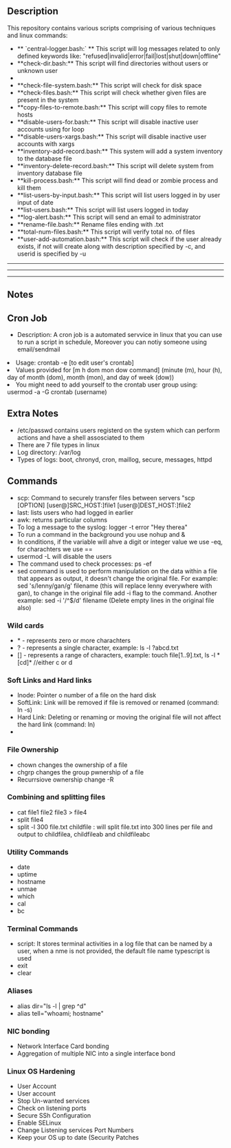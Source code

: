 <h2> Description </h2>
This repository contains various scripts comprising of various techniques and linux commands:

<ul>
    <li>** `central-logger.bash:` **    This script will log messages related to only defined keywords like: "refused|invalid|error|fail|lost|shut|down|offline"</li>
    <li>**check-dir.bash:**     This script will find directories without users or unknown user<li>
    <li>**check-file-system.bash:**     This script will check for disk space</li>
    <li>**check-files.bash:**      This script will check whether given files are present in the system</li>
    <li>**copy-files-to-remote.bash:**      This script will copy files to remote hosts</li>
    <li>**disable-users-for.bash:**     This script will disable inactive user accounts using for loop</li>
    <li>**disable-users-xargs.bash:**       This script will disable inactive user accounts with xargs</li>
    <li>**inventory-add-record.bash:**      This system will add a system inventory to the database file</li>
    <li>**inventory-delete-record.bash:**       This script will delete system from inventory database file</li>
    <li>**kill-process.bash:**      This script will find dead or zombie process and kill them </li>
    <li>**list-users-by-input.bash:**       This script will list users logged in by user input of date</li>
    <li>**list-users.bash:**        This script will list users logged in today</li>
    <li>**log-alert.bash:**     This script will send an email to administrator</li>
    <li>**rename-file.bash:**       Rename files ending with .txt</li>
    <li>**total-num-files.bash:**       This script will verify total no. of files</li>
    <li>**user-add-automation.bash:**       This script will check if the user already exists, if not will create along with description specified by -c, and userid is specified by -u</li>
</ul>
<hr>
<hr>
<hr>
<h2> Notes </h2>
    <h2>Cron Job</h2>
    <ul>
        <li>Description: A cron job is a automated servvice in linux that you can use to run a script in schedule, Moreover you can notiy someone using email/sendmail</ul>
        <li>Usage: crontab -e  [to edit user's crontab]</li>
        <li>Values provided for [m h  dom mon dow   command] (minute (m), hour (h), day of month (dom), month (mon), and day of week (dow))</li>
        <li>You might need to add yourself to the crontab user group using: usermod -a -G crontab (username)</li>
    </ul>
    <h2>Extra Notes</h2>
    <ul>
        <li>/etc/passwd contains users registerd on the system which can perform actions and have a shell assosciated to them</li>
        <li>There are 7 file types in linux</li>
        <li>Log directory: /var/log</li>
        <li>Types of logs: boot, chronyd, cron, maillog, secure, messages, httpd</li>
    </ul>
    <h2>Commands</h2>
    <ul>
        <li>scp: Command to securely transfer files between servers "scp [OPTION] [user@]SRC_HOST:]file1 [user@]DEST_HOST:]file2</li>
        <li>last: lists users who had logged in earlier</li>
        <li>awk: returns particular columns</li>
        <li>To log a message to the syslog: logger -t error "Hey therea"</li>
        <li>To run a command in the background you use nohup and &</li>
        <li>In conditions, if the variable will ahve a digit or integer value we use -eq, for charachters we use == </li>
        <li>usermod -L will disable the users </li>
        <li>The command used to check processes: ps -ef</li>
        <li>sed command is used to perform manipulation on the data within a file that appears as output, it doesn't change the original file. For example: sed 's/lenny/gan/g' filename (this will replace lenny everywhere with gan), to change in the original file add -i flag to the command. Another example: sed -i '/^$/d' filename  (Delete empty lines in the original file also)</li>
    </ul>
    <h3>Wild cards </h3>
    <ul>
        <li>* - represents zero or more charachters </li>
        <li>? - represents a single character, example: ls -l ?abcd.txt </li>
        <li>[] - represents a range of characters, example: touch file[1..9].txt, ls -l *[cd]* //either c or d</li>
    </ul>
    <h3>Soft Links and Hard links</h3>
    <ul>
        <li>Inode: Pointer o number of a file on the hard disk</li>
        <li>SoftLink: Link will be removed if file is removed or renamed (command: ln -s)</li>
        <li>Hard Link: Deleting or renaming or moving the original file will not affect the hard link (command: ln)<li>
    </ul> 
    <h3>File Ownership</h3>
    <ul>
    <li>chown changes the ownership of a file</li>
    <li>chgrp changes the group pwnership of a file</li>
    <li>Recurrsiove ownership change -R</li>
 </ul>
    <h3>Combining and splitting files </h3>
    <ul>
        <li>cat file1 file2 file3 > file4</li>
        <li>split file4</li>
        <li>split -l 300 file.txt childfile : will split file.txt into 300 lines per file and output to childfilea, childfileab and childfileabc</li>
    </ul>
    <h3>Utility Commands</h3>
    <ul>
        <li>date</li>
        <li>uptime</li>
        <li>hostname</li>
        <li>unmae</li>
        <li>which</li>
        <li>cal</li>
        <li>bc</li>
    </ul>
    <h3>Terminal Commands</h3>
    <ul>
        <li>script: It stores terminal activities in a log file that can be named by a user, when a nme is not provided, the default file name typescript is used</li>
        <li>exit</li>
        <li>clear</li>
    </ul>
    <h3>Aliases</h3>
    <ul>
        <li>alias dir="ls -l | grep ^d"</li>
        <li>alias tell="whoami; hostname"</li>
    </ul>
    <h3>NIC bonding</h3>
    <ul>
        <li>Network Interface Card bonding</li>
        <li>Aggregation of multiple NIC into a single interface bond</li>
    </ul>
    <h3>Linux OS Hardening</h3>
    <ul>
        <li>User Account</li>
        <li>User account</li>
        <li>Stop Un-wanted services</li>
        <li>Check on listening ports</li>
        <li>Secure SSh Configuration</li>
        <li>Enable SELinux</li>
        <li>Change Listening services Port Numbers</li>
        <li>Keep your OS up to date (Security Patches</li>
    </ul>

